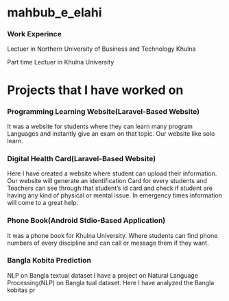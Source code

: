 # mahbub_e_elahi


### Work Experince

Lectuer in Northern University of Business and Technology Khulna

Part time Lectuer in Khulna University


# Projects that I have worked  on

### Programming Learning Website(Laravel-Based Website)

It was a website for students where they can learn many program Languages and instantly give an exam on that topic. Our website like solo learn.
### Digital Health Card(Laravel-Based Website)

Here I have created a website where student can upload their information. Our website will generate an identification Card for every students and Teachers can see through that student’s id card and check if student are having any kind of physical or mental issue. In emergency times information will come to a great help.

### Phone Book(Android Stdio-Based Application)
It was a phone book for Khulna University. Where students can find phone numbers  of every discipline and can call or message them if they want.
### Bangla Kobita Prediction

NLP on Bangla textual dataset
I have a project on Natural Language Processing(NLP) on Bangla
tual dataset. Here I have analyzed the Bangla kobitas pr

